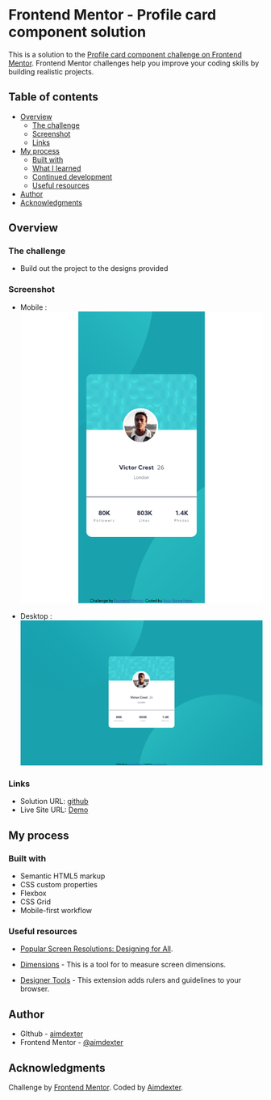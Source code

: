 # Frontend Mentor - Profile card component solution

This is a solution to the [Profile card component challenge on Frontend Mentor](https://www.frontendmentor.io/challenges/profile-card-component-cfArpWshJ). Frontend Mentor challenges help you improve your coding skills by building realistic projects. 

## Table of contents

- [Overview](#overview)
  - [The challenge](#the-challenge)
  - [Screenshot](#screenshot)
  - [Links](#links)
- [My process](#my-process)
  - [Built with](#built-with)
  - [What I learned](#what-i-learned)
  - [Continued development](#continued-development)
  - [Useful resources](#useful-resources)
- [Author](#author)
- [Acknowledgments](#acknowledgments)

## Overview

### The challenge

- Build out the project to the designs provided

### Screenshot
- Mobile :
![](./images/sc-sh-mobile.jpg)

- Desktop :
![](./images/sc-sh-Desktop.jpg)

### Links

- Solution URL: [github](https://github.com/aimdexter/profile-card-component-main)
- Live Site URL: [Demo](https://aimdexter.github.io/profile-card-component-main/)

## My process

### Built with

- Semantic HTML5 markup
- CSS custom properties
- Flexbox
- CSS Grid
- Mobile-first workflow

### Useful resources

- [Popular Screen Resolutions: Designing for All](https://mediag.com/blog/popular-screen-resolutions-designing-for-all/). 

- [Dimensions](https://chrome.google.com/webstore/detail/dimensions/baocaagndhipibgklemoalmkljaimfdj?hl=en) - This is a tool for to measure screen dimensions.

- [Designer Tools](https://chrome.google.com/webstore/detail/designer-tools/jiiidpmjdakhbgkbdchmhmnfbdebfnhp?hl=en) - This extension adds rulers and guidelines to your browser.

## Author

- GIthub - [aimdexter](https://github.com/aimdexter)
- Frontend Mentor - [@aimdexter](https://www.frontendmentor.io/profile/aimdexter)

## Acknowledgments

  Challenge by <a href="https://www.frontendmentor.io?ref=challenge" target="_blank">Frontend Mentor</a>.
  Coded by <a href="https://github.com/aimdexter/">Aimdexter</a>.

